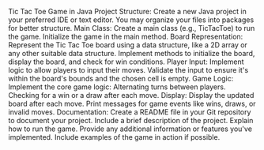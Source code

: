 Tic Tac Toe Game in Java
Project Structure:
Create a new Java project in your preferred IDE or text editor.
You may organize your files into packages for better structure.
Main Class:
Create a main class (e.g., TicTacToe) to run the game.
Initialize the game in the main method.
Board Representation:
Represent the Tic Tac Toe board using a data structure, like a 2D array or any other suitable data structure.
Implement methods to initialize the board, display the board, and check for win conditions.
Player Input:
Implement logic to allow players to input their moves.
Validate the input to ensure it's within the board's bounds and the chosen cell is empty.
Game Logic:
Implement the core game logic:
Alternating turns between players.
Checking for a win or a draw after each move.
Display:
Display the updated board after each move.
Print messages for game events like wins, draws, or invalid moves.
Documentation:
Create a README file in your Git repository to document your project.
Include a brief description of the project.
Explain how to run the game.
Provide any additional information or features you've implemented.
Include examples of the game in action if possible.
